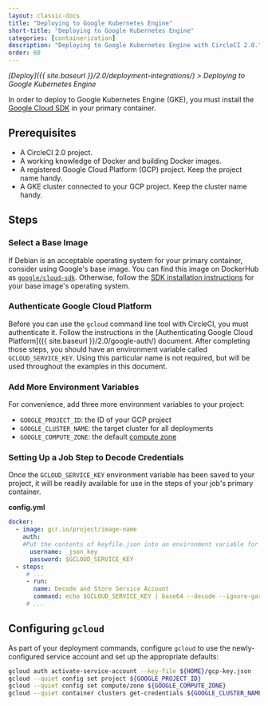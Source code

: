 ```yaml
---
layout: classic-docs
title: "Deploying to Google Kubernetes Engine"
short-title: "Deploying to Google Kubernetes Engine"
categories: [containerization]
description: "Deploying to Google Kubernetes Engine with CircleCI 2.0."
order: 60
---
```


*[Deploy]({{ site.baseurl }}/2.0/deployment-integrations/) > Deploying to Google Kubernetes Engine*

In order to deploy to Google Kubernetes Engine (GKE),
you must install the [Google Cloud SDK](https://cloud.google.com/sdk/) in your primary container.

## Prerequisites

- A CircleCI 2.0 project.
- A working knowledge of Docker and building Docker images.
- A registered Google Cloud Platform (GCP) project. Keep the project name handy.
- A GKE cluster connected to your GCP project. Keep the cluster name handy.

## Steps

### Select a Base Image

If Debian is an acceptable operating system for your primary container,
consider using Google's base image.
You can find this image on DockerHub as [`google/cloud-sdk`](https://hub.docker.com/r/google/cloud-sdk/).
Otherwise, follow the [SDK installation instructions](https://cloud.google.com/sdk/) for your base image's operating system.

### Authenticate Google Cloud Platform

Before you can use the `gcloud` command line tool with CircleCI,
you must authenticate it.
Follow the instructions in the [Authenticating Google Cloud Platform]({{ site.baseurl }}/2.0/google-auth/) document.
After completing those steps,
you should have an environment variable called `GCLOUD_SERVICE_KEY`.
Using this particular name is not required,
but will be used throughout the examples in this document.

### Add More Environment Variables

For convenience, add three more environment variables to your project:

- `GOOGLE_PROJECT_ID`: the ID of your GCP project
- `GOOGLE_CLUSTER_NAME`: the target cluster for all deployments
- `GOOGLE_COMPUTE_ZONE`: the default [compute zone](https://cloud.google.com/compute/docs/regions-zones/)

### Setting Up a Job Step to Decode Credentials

Once the `GCLOUD_SERVICE_KEY` environment variable has been saved to your project, it will be readily available for use in the steps of your job's primary container.

**config.yml**

```yaml
docker: 
  - image: gcr.io/project/image-name
    auth:
    #Put the contents of keyfile.json into an environment variable for the build called GCR_CREDS, which is then passed in.
      username: _json_key
      password: $GCLOUD_SERVICE_KEY
  - steps:
     # ...
     - run:
       name: Decode and Store Service Account
       command: echo $GCLOUD_SERVICE_KEY | base64 --decode --ignore-garbage > ${HOME}/gcloud-service-key.json
     # ...  
```

## Configuring `gcloud`

As part of your deployment commands, configure `gcloud` to use the newly-configured service account and set up the appropriate defaults:

```bash
gcloud auth activate-service-account --key-file ${HOME}/gcp-key.json
gcloud --quiet config set project ${GOOGLE_PROJECT_ID}
gcloud --quiet config set compute/zone ${GOOGLE_COMPUTE_ZONE}
gcloud --quiet container clusters get-credentials ${GOOGLE_CLUSTER_NAME}
```
